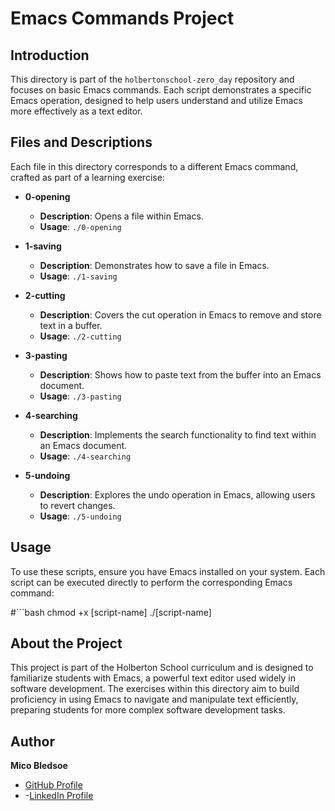 # Emacs Commands Project

## Introduction

This directory is part of the `holbertonschool-zero_day` repository and focuses on basic Emacs commands. Each script demonstrates a specific Emacs operation, designed to help users understand and utilize Emacs more effectively as a text editor.

## Files and Descriptions

Each file in this directory corresponds to a different Emacs command, crafted as part of a learning exercise:

- **0-opening**
  - **Description**: Opens a file within Emacs.
  - **Usage**: `./0-opening`

- **1-saving**
  - **Description**: Demonstrates how to save a file in Emacs.
  - **Usage**: `./1-saving`

- **2-cutting**
  - **Description**: Covers the cut operation in Emacs to remove and store text in a buffer.
  - **Usage**: `./2-cutting`

- **3-pasting**
  - **Description**: Shows how to paste text from the buffer into an Emacs document.
  - **Usage**: `./3-pasting`

- **4-searching**
  - **Description**: Implements the search functionality to find text within an Emacs document.
  - **Usage**: `./4-searching`

- **5-undoing**
  - **Description**: Explores the undo operation in Emacs, allowing users to revert changes.
  - **Usage**: `./5-undoing`

## Usage

To use these scripts, ensure you have Emacs installed on your system. Each script can be executed directly to perform the corresponding Emacs command:

#```bash
chmod +x [script-name]
./[script-name]

## About the Project

This project is part of the Holberton School curriculum and is designed to familiarize students with Emacs, a powerful text editor used widely in software development. The exercises within this directory aim to build proficiency in using Emacs to navigate and manipulate text efficiently, preparing students for more complex software development tasks.

## Author

**Mico Bledsoe**
- [GitHub Profile](https://github.com/MicoBledsoe)
- -[LinkedIn Profile](www.linkedin.com/in/micobledsoe)
